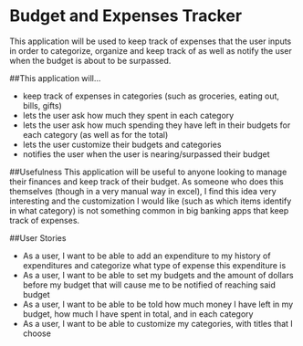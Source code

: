 # Budget and Expenses Tracker
This application will be used to keep track of expenses
that the user inputs in order to categorize, organize and keep track of as well 
as  notify the user when the budget is about to be surpassed.

##This application will...
- keep track of expenses in categories (such as groceries, 
eating out, bills, gifts) 
- lets the user ask how much they spent in each category
- lets the user ask how much spending they have left in their budgets 
for each category (as well as for the total)
- lets the user customize their budgets and categories
- notifies the user when the user is nearing/surpassed their budget

##Usefulness
This application will be useful to anyone looking to manage their finances
and keep track of their budget. As someone who does this themselves (though 
in a very manual way in excel), I find this idea very interesting and
the customization I would like (such as which items identify in what category) is not
something common in big banking apps that keep track of expenses. 

##User Stories
- As a user, I want to be able to add an expenditure to my history of expenditures
and categorize what type of expense this expenditure is
- As a user, I want to be able to set my budgets and the amount of dollars before my budget
that will cause me to be notified of reaching said budget
- As a user, I want to be able to be told how much money I have left in my budget, how much 
I have spent in total, and in each category
- As a user, I want to be able to customize my categories, with titles that I choose 
